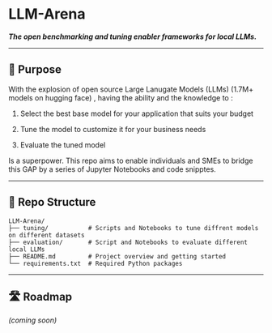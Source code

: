 # LLM-Arena

**_The open benchmarking and tuning enabler frameworks for local LLMs._**

---

## 🎯 Purpose

With the explosion of open source Large Lanugate Models (LLMs) (1.7M+ models on hugging face) , having the ability and the knowledge to : 
1. Select the best base model for your application that suits your budget

2. Tune the model to customize it for your business needs

3. Evaluate the tuned model

Is a superpower. This repo aims to enable individuals and SMEs to bridge this GAP by a series of Jupyter Notebooks and code snipptes. 

---

## 📁 Repo Structure

```
LLM-Arena/
├── tuning/           # Scripts and Notebooks to tune diffrent models on different datasets
├── evaluation/       # Script and Notebooks to evaluate different local LLMs
├── README.md         # Project overview and getting started
└── requirements.txt  # Required Python packages
```

---

## 🛣 Roadmap

_(coming soon)_

